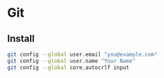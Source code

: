 # Git

## Install

```bash
git config --global user.email "you@example.com"
git config --global user.name "Your Name"
git config --global core.autocrlf input
```
